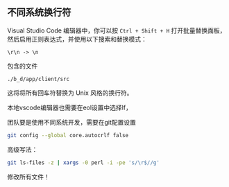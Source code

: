## 不同系统换行符

Visual Studio Code 编辑器中，你可以按 `Ctrl + Shift + H` 打开批量替换面板，然后启用正则表达式，并使用以下搜索和替换模式：

```
\r\n -> \n
```

包含的文件

```
./b_d/app/client/src
```

这将将所有回车符替换为 Unix 风格的换行符。

本地vscode编辑器也需要在eol设置中选择lf，

团队要是使用不同系统开发，需要在git配置设置

```bash
git config --global core.autocrlf false
```

高级写法：

```bash
git ls-files -z | xargs -0 perl -i -pe 's/\r$//g'
```

修改所有文件！